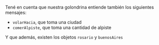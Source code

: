 Tené en cuenta que nuestra golondrina entiende también los siguientes mensajes: 

* `volarHacia`, que toma una ciudad
* `comerAlpiste`, que toma una cantidad de alpiste

Y que además, existen los objetos `rosario` y `buenosAires`
